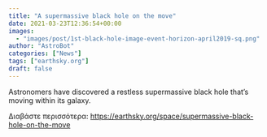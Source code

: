 ```yaml
---
title: "A supermassive black hole on the move"
date: 2021-03-23T12:36:54+00:00
images:
  - "images/post/1st-black-hole-image-event-horizon-april2019-sq.png"
author: "AstroBot"
categories: ["News"]
tags: ["earthsky.org"]
draft: false
---
```


Astronomers have discovered a restless supermassive black hole that’s moving within its galaxy.

Διαβάστε περισσότερα: https://earthsky.org/space/supermassive-black-hole-on-the-move

